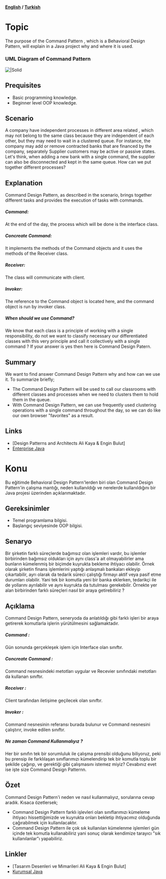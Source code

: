 #### [English](#topic) / [Turkish](#konu)
# Topic

The purpose of the Command Pattern , which is a Behavioral Design Pattern, will explain in a Java project why and where it is used.

### UML Diagram of Command Pattern

![|Solid](https://raw.githubusercontent.com/incubationhub/jee.oop/master/com.ihub.jee.oop/dp/behavioral/command/%C4%B1mages/CommandUML.PNG)


## Prequisites

* Basic programming knowledge.
* Beginner level OOP knowledge.

## Scenario

A company have independent processes in different area related , which may not belong to the same class because they are independent of each other, but they may need to wait in a clustered queue. For instance, the company may add or remove contracted banks that are financed by the company, separately Supplier customers may be active or passive states. Let's think, when adding a new bank with a single command, the supplier can also be disconnected and kept in the same queue. How can we put together different processes?

## Explanation

Command Design Pattern, as described in the scenario, brings together different tasks and provides the execution of tasks with commands.

##### Command:
At the end of the day, the process which will be done is the interface class.
##### Concreate Command:
It implements the methods of the Command objects and it uses the methods of the Receiver class.
##### Receiver:
The class will communicate with client.
##### Invoker:
The reference to the Command object is located here, and the command object is run by invoker class.

##### When should we use Command?

We know that each class is a principle of working with a single responsibility, do not we want to classify necessary our differentiated classes with this very principle and call it collectively with a single command ? If your answer is yes then here is Command Design Patern.

## Summary

We want to find answer Command Design Pattern why and how can we use it.
To summarize briefly;
* The Command Design Pattern will be used to call our classrooms with different classes and processes when we need to clusters them to hold them in the queue.
* With Command Design Pattern, we can use frequently used clustering operations with a single command throughout the day, so we can do like our own browser "favorites" as a result.

## Links

* [Design Patterns and Architects Ali Kaya & Engin Bulut]
* [Enterprise Java](http://www.kurumsaljava.com/category/designpatterns/)


# Konu

Bu eğitimde Behavioral Design Pattern'lerden biri olan Command Design Pattern'in çalışma mantığı, neden kullanıldığı ve nerelerde kullanıldığını bir Java projesi üzerinden açıklanmaktadır.

## Gereksinimler

*   Temel programlama bilgisi.
*   Başlangıç seviyesinde OOP bilgisi.

## Senaryo

Bir şirketin farklı süreçlerde bağımsız olan işlemleri vardır, bu işlemler birbirinden bağımsız oldukları için aynı class'a ait olmayabilirler ama bunların kümelenmiş bir biçimde kuyrukta bekleme ihtiyacı olabilir. Örnek olarak şirketin finans işlemlerini yaptığı anlaşmalı bankaları ekleyip çıkartabilir, ayrı olarak da tedarik süreci çalıştığı firmayı aktif veya pasif etme durumları olabilir. Yani tek bir komutla yeni bir banka eklerken, tedarikçi ile de yollarını ayrılabilir ve aynı kuyrukta da tutulması gerekebilir. Örnekte yer alan birbirinden farklı süreçleri nasıl bir araya getirebiliriz ? 

## Açıklama

Command Design Pattern, seneryoda da anlatıldığı gibi farklı işleri bir araya getirerek komutlarla işlerin yürütülmesini sağlamaktadır.

##### Command : 
Gün sonunda gerçekleşek işlem için Interface olan sınıftır.
##### Concreate Command : 
Command nesnesindeki metotları uygular ve Recevier sınıfındaki metotları da kullanan sınıftır.
##### Receiver : 
Client tarafından iletişime geçilecek olan sınıftır.
##### Invoker :
Command nesnesinin referansı burada bulunur ve Command nesnesini çalıştırır, invoke edilen sınıftır.

##### Ne zaman Command Kullanmalıyız ? 

Her bir sınıfın tek bir sorumluluk ile çalışma prensibi olduğunu biliyoruz, peki bu prensip ile farklılaşan sınıflarımızı kümelendirip tek bir komutla toplu bir şekilde çağırıp, ve gerektiği gibi çalışmasını istemez miyiz? Cevabınız evet ise işte size Command Design Patternn.

## Özet

Command Design Pattern'i neden ve nasıl  kullanmalıyız, sorularına cevap aradık.
Kısaca özetlersek; 
*   Command Design Pattern farklı işlevleri olan sınıflarımızı kümeleme ihtiyacı hissettiğimizde ve kuyrukta onları bekletip ihtiyacımız olduğunda çağırabilmek için kullanılacaktır.
*   Command Design Pattern ile çok sık kullanılan kümelenme işlemleri gün içinde tek komutla kullanabiliriz yani sonuç olarak kendimize tarayıcı "sık kullanılanlar"ı yapabiliriz.

## Linkler

* [Tasarım Desenleri ve Mimarileri Ali Kaya & Engin Bulut]
* [Kurumsal Java](http://www.kurumsaljava.com/category/designpatterns/)
